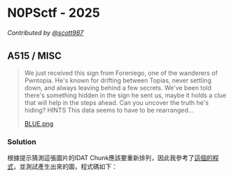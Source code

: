 # N0PSctf - 2025
###### Contributed by [@scott987](https://github.com/scott987)

## A515 / MISC

> We just received this sign from Foreniego, one of the wanderers of Pwntopia. He's known for drifting between Topias, never settling down, and always leaving behind a few secrets. We've been told there's something hidden in the sign he sent us, maybe it holds a clue that will help in the steps ahead. Can you uncover the truth he's hiding?
> HINTS
> This data seems to have to be rearranged…
>
> [BLUE.png](https://raw.githubusercontent.com/isip-hs-whoami/CTF-writeup/refs/heads/main/N0PSctf%202025/A515/Blue.png)

### Solution
根據提示猜測這張圖片的IDAT Chunk應該要重新排列，因此我參考了[這個的程式](https://github.com/lanjelot/ctfs/blob/master/scripts/stega/png-reorder-idats.py)，並測試產生出來的圖，程式碼如下：
```python=
```